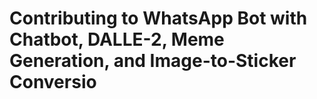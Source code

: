 # Contributing to WhatsApp Bot with Chatbot, DALLE-2, Meme Generation, and Image-to-Sticker Conversio